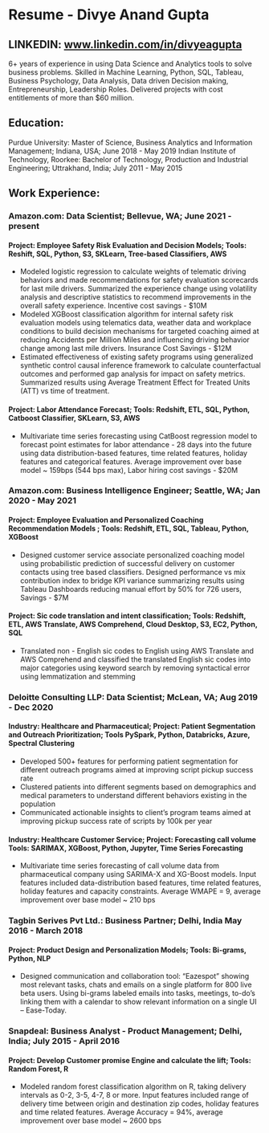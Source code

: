 # Resume - Divye Anand Gupta

## LINKEDIN: www.linkedin.com/in/divyeagupta

6+ years of experience in using Data Science and Analytics tools to solve business problems. Skilled in Machine Learning, Python, SQL, Tableau, Business Psychology, Data Analysis, Data driven Decision making, Entrepreneurship, Leadership Roles. Delivered projects with cost entitlements of more than $60 million.

## Education:
Purdue University: Master of Science, Business Analytics and Information Management; Indiana, USA; June 2018 - May 2019
Indian Institute of Technology, Roorkee: Bachelor of Technology, Production and Industrial Engineering; Uttrakhand, India; July 2011 - May 2015

## Work Experience:
### Amazon.com: Data Scientist; Bellevue, WA; June 2021 - present
#### Project: Employee Safety Risk Evaluation and Decision Models; Tools: Reshift, SQL, Python, S3, SKLearn, Tree-based Classifiers, AWS
* Modeled logistic regression to calculate weights of telematic driving behaviors and made recommendations for safety evaluation scorecards for last mile drivers. Summarized the experience change using volatility analysis and descriptive statistics to recommend improvements in the  overall safety experience. Incentive cost savings - $10M
* Modeled XGBoost classification algorithm for internal safety risk evaluation models using telematics data, weather data  and workplace conditions to build decision mechanisms for targeted coaching aimed at reducing Accidents per Million  Miles and influencing driving behavior change among last mile drivers. Insurance Cost Savings - $12M
* Estimated effectiveness of existing safety programs using generalized synthetic control causal inference framework to calculate counterfactual outcomes and performed gap analysis for impact on safety metrics. Summarized results using Average Treatment Effect for Treated Units (ATT) vs time of treatment.

#### Project: Labor Attendance Forecast; Tools: Redshift, ETL, SQL, Python, Catboost Classifier, SKLearn, S3, AWS
* Multivariate time series forecasting using CatBoost regression model to forecast point estimates for labor attendance - 28 days into the future using data distribution-based features, time related features, holiday features and categorical features. Average improvement over base model ~ 159bps (544 bps max), Labor hiring cost savings - $20M


### Amazon.com: Business Intelligence Engineer; Seattle, WA; Jan 2020 - May 2021
#### Project: Employee Evaluation and Personalized Coaching Recommendation Models ; Tools: Redshift, ETL, SQL, Tableau, Python, XGBoost
* Designed customer service associate personalized coaching model using probabilistic prediction of successful delivery on customer contacts using tree based classifiers. Designed performance vs mix contribution index to bridge KPI variance summarizing results using Tableau Dashboards reducing manual effort by 50% for 726 users, Savings - $7M

#### Project: Sic code translation and intent classification; Tools: Redshift, ETL, AWS Translate, AWS Comprehend, Cloud Desktop, S3, EC2, Python, SQL
* Translated non - English sic codes to English using AWS Translate and AWS Comprehend and classified the translated English sic codes into major categories using keyword search by removing syntactical error using lemmatization and stemming


### Deloitte Consulting LLP: Data Scientist; McLean, VA; Aug 2019 - Dec 2020
#### Industry: Healthcare and Pharmaceutical; Project: Patient Segmentation and Outreach Prioritization; Tools PySpark, Python, Databricks, Azure, Spectral Clustering
* Developed 500+ features for performing patient segmentation for different outreach programs aimed at improving script pickup success rate
* Clustered patients into different segments based on demographics and medical parameters to understand different behaviors existing in the population
* Communicated actionable insights to client’s program teams aimed at improving pickup success rate of scripts by 100k per year
#### Industry: Healthcare Customer Service; Project: Forecasting call volume Tools: SARIMAX, XGBoost, Python, Jupyter, Time Series Forecasting
* Multivariate time series forecasting of call volume data from pharmaceutical company using SARIMA-X and XG-Boost models. Input features included data-distribution based features, time related features, holiday features and capacity constraints. Average WMAPE = 9, average improvement over base model ~ 210 bps

### Tagbin Serives Pvt Ltd.: Business Partner; Delhi, India May 2016 - March 2018
#### Project: Product Design and Personalization Models; Tools: Bi-grams, Python, NLP
* Designed communication and collaboration tool: “Eazespot” showing most relevant tasks, chats and emails on a single platform for 800 live beta users. Using bi-grams labeled emails into tasks, meetings, to-do’s linking them with a calendar to show relevant information on a single UI – Ease-Today.

### Snapdeal: Business Analyst - Product Management; Delhi, India; July 2015 - April 2016
#### Project: Develop Customer promise Engine and calculate the lift; Tools: Random Forest, R
* Modeled random forest classification algorithm on R, taking delivery intervals as 0-2, 3-5, 4-7, 8 or more. Input features included range of delivery time between origin and destination zip codes, holiday features and time related features. Average Accuracy = 94%, average improvement over base model ~ 2600 bps
